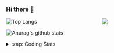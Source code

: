 ### Hi there 👋

<!--
**tao8687/tao8687** is a ✨ _special_ ✨ repository because its `README.md` (this file) appears on your GitHub profile.

Here are some ideas to get you started:

- 🔭 I’m currently working on ...
- 🌱 I’m currently learning ...
- 👯 I’m looking to collaborate on ...
- 🤔 I’m looking for help with ...
- 💬 Ask me about ...
- 📫 How to reach me: ...
- 😄 Pronouns: ...
- ⚡ Fun fact: ...
-->

<img align='right' src="https://media.giphy.com/media/M9gbBd9nbDrOTu1Mqx/giphy.gif" width="240">

  
![Top Langs](https://github-readme-stats.vercel.app/api/top-langs/?username=tao8687&layout=compact&title_color=23238E&text_color=A67D3D)

![Anurag's github stats](https://github-readme-stats.vercel.app/api?username=tao8687&show_icons=true&&text_color=A67D3D&title_color=23238E&show_icons=false&count_private=true&hide=stars)

<details>
  <summary>:zap: Coding Stats</summary>
  <br>
    
<!--START_SECTION:waka-->
![Code Time](http://img.shields.io/badge/Code%20Time-1%2C164%20hrs%2050%20mins-blue)

![Profile Views](http://img.shields.io/badge/Profile%20Views-0-blue)

**🐱 My GitHub Data** 

> 📦 1.5 MB Used in GitHub's Storage 
 > 
> 🏆 124 Contributions in the Year 2023
 > 
> 🚫 Not Opted to Hire
 > 
> 📜 50 Public Repositories 
 > 
> 🔑 23 Private Repositories 
 > 
**I'm an Early 🐤** 

```text
🌞 Morning                992 commits         █████████████████████░░░░   82.87 % 
🌆 Daytime                84 commits          ██░░░░░░░░░░░░░░░░░░░░░░░   07.02 % 
🌃 Evening                117 commits         ██░░░░░░░░░░░░░░░░░░░░░░░   09.77 % 
🌙 Night                  4 commits           ░░░░░░░░░░░░░░░░░░░░░░░░░   00.33 % 
```
📅 **I'm Most Productive on Wednesday** 

```text
Monday                   173 commits         ████░░░░░░░░░░░░░░░░░░░░░   14.45 % 
Tuesday                  160 commits         ███░░░░░░░░░░░░░░░░░░░░░░   13.37 % 
Wednesday                225 commits         █████░░░░░░░░░░░░░░░░░░░░   18.80 % 
Thursday                 150 commits         ███░░░░░░░░░░░░░░░░░░░░░░   12.53 % 
Friday                   168 commits         ████░░░░░░░░░░░░░░░░░░░░░   14.04 % 
Saturday                 165 commits         ███░░░░░░░░░░░░░░░░░░░░░░   13.78 % 
Sunday                   156 commits         ███░░░░░░░░░░░░░░░░░░░░░░   13.03 % 
```


📊 **This Week I Spent My Time On** 

```text
🕑︎ Time Zone: Asia/Shanghai

💬 Programming Languages: 
C                        4 hrs 23 mins       ██████████████████░░░░░░░   71.97 % 
JSON                     41 mins             ███░░░░░░░░░░░░░░░░░░░░░░   11.39 % 
Python                   27 mins             ██░░░░░░░░░░░░░░░░░░░░░░░   07.58 % 
Makefile                 17 mins             █░░░░░░░░░░░░░░░░░░░░░░░░   04.68 % 
Text                     14 mins             █░░░░░░░░░░░░░░░░░░░░░░░░   03.95 % 

🔥 Editors: 
VS Code                  6 hrs 5 mins        █████████████████████████   100.00 % 

🐱‍💻 Projects: 
vc0768                   5 hrs 58 mins       ████████████████████████░   97.93 % 
sylixOS                  6 mins              ░░░░░░░░░░░░░░░░░░░░░░░░░   01.85 % 
caffe                    0 secs              ░░░░░░░░░░░░░░░░░░░░░░░░░   00.22 % 

💻 Operating System: 
Linux                    6 hrs 5 mins        █████████████████████████   100.00 % 
```

**I Mostly Code in Python** 

```text
Python                   9 repos             ████████░░░░░░░░░░░░░░░░░   30.00 % 
C++                      8 repos             ███████░░░░░░░░░░░░░░░░░░   26.67 % 
JavaScript               2 repos             ██░░░░░░░░░░░░░░░░░░░░░░░   06.67 % 
Batchfile                1 repo              █░░░░░░░░░░░░░░░░░░░░░░░░   03.33 % 
HTML                     1 repo              █░░░░░░░░░░░░░░░░░░░░░░░░   03.33 % 
```



**Timeline**

![Lines of Code chart](https://raw.githubusercontent.com/tao8687/tao8687/master/assets/bar_graph.png)


 Last Updated on 02/05/2023 01:22:35 UTC
<!--END_SECTION:waka-->
</details>

